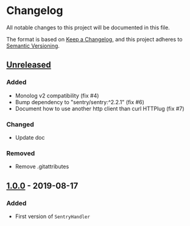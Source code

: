 # Changelog
All notable changes to this project will be documented in this file.

The format is based on [Keep a Changelog](https://keepachangelog.com/en/1.0.0/),
and this project adheres to [Semantic Versioning](https://semver.org/spec/v2.0.0.html).

## [Unreleased](https://github.com/B-Galati/monolog-sentry-handler/compare/1.0.0...HEAD)
### Added
- Monolog v2 compatibility (fix #4)
- Bump dependency to "sentry/sentry:^2.2.1" (fix #6)
- Document how to use another http client than curl HTTPlug (fix #7)

### Changed
- Update doc

### Removed
- Remove .gitattributes

## [1.0.0](https://github.com/B-Galati/monolog-sentry-handler/compare/acf546c...1.0.0) - 2019-08-17
### Added
- First version of `SentryHandler`
